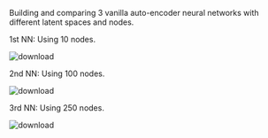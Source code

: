 Building and comparing 3 vanilla auto-encoder neural networks with different latent spaces and nodes.

1st NN: Using 10 nodes.

![download](https://github.com/user-attachments/assets/fc07ec36-4442-4fc3-9227-9a5032372eea)

2nd NN: Using 100 nodes.

![download](https://github.com/user-attachments/assets/3b24de9e-a2c2-4526-a1e7-d84bf1eb89a5)

3rd NN: Using 250 nodes.

![download](https://github.com/user-attachments/assets/fc52bb6e-8010-44e0-afc1-ccb1051925d7)

